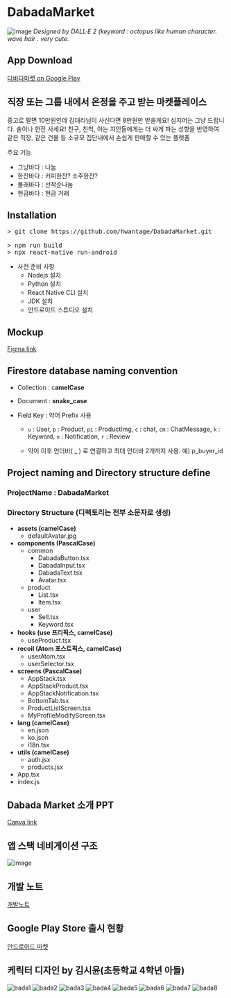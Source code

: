 # DabadaMarket
![image](https://user-images.githubusercontent.com/82494320/222872893-9bf623fe-9f73-4333-ab06-83a4055a47e9.png)
*Designed by DALL·E 2 (keyword : octopus like human character. wave hair . very cute.*

## App Download

[다바다마켓 on Google Play](https://play.google.com/store/apps/details?id=com.dabadamarket)

## **직장 또는 그룹 내에서 온정을 주고 받는 마켓플레이스**

중고로 팔면 10만원인데 김대리님이 사신다면 8만원만 받을게요!
심지어는 그냥 드립니다. 술이나 한잔 사세요!
친구, 친척, 아는 지인들에게는 더 싸게 파는 성향을 반영하여 같은 직장, 같은 건물 등 소규모 집단내에서 손쉽게 판매할 수 있는 플랫폼

주요 기능
* 그냥바다 : 나눔
* 한잔바다 : 커피한잔? 소주한잔?
* 몰래바다 : 선착순나눔
* 현금바다 : 현금 거래

## **Installation**

<pre>
> git clone https://github.com/hwantage/DabadaMarket.git

> npm run build
> npx react-native run-android
</pre>

* 사전 준비 사항
  - Nodejs 설치
  - Python 설치
  - React Native CLI 설치
  - JDK 설치
  - 안드로이드 스튜디오 설치

## Mockup

[Figma link](https://www.figma.com/proto/FEEZUb52YHnrF7vqbw9zF0/dabada?node-id=113%3A1490&scaling=scale-down&page-id=0%3A1&starting-point-node-id=113%3A1490&show-proto-sidebar=1)


## Firestore database naming convention

* Collection : c**amelCase**

* Document : **snake_case** 

* Field Key : 약어 Prefix 사용

    - `u` : User, `p` : Product, `pi` : ProductImg, `c` : chat, `cm` : ChatMessage, `k` : Keyword, `n` : Notification, `r` : Review

    - 약어 이후 언더바( _ ) 로 연결하고 최대 언더바 2개까지 사용. 예) p_buyer_id


## Project naming and Directory structure define

### ProjectName : **DabadaMarket**

### Directory Structure (디렉토리는 전부 소문자로 생성)

- **assets (camelCase)**
    - defaultAvatar.jpg
- **components (PascalCase)**
    - common
        - DabadaButton.tsx
        - DabadaInput.tsx
        - DabadaText.tsx
        - Avatar.tsx
    - product
        - List.tsx
        - Item.tsx
    - user
        - Sell.tsx
        - Keyword.tsx
- **hooks (use 프리픽스, camelCase)**
    - useProduct.tsx
- **recoil (Atom 포스트픽스, camelCase)**
    - userAtom.tsx
    - userSelector.tsx
- **screens (PascalCase)**
    - AppStack.tsx
    - AppStackProduct.tsx
    - AppStackNotification.tsx
    - BottomTab.tsx
    - ProductListScreen.tsx
    - MyProfileModifyScreen.tsx
- **lang (camelCase)**
    - en.json
    - ko.json
    - i18n.tsx
- **utils (camelCase)**
    - auth.jsx
    - products.jsx
- App.tsx
- index.js

## Dabada Market 소개 PPT

[Canva link](https://www.canva.com/design/DAFbGp9J41g/nnRT9pUTwE3PzGytZBSoQA/view?utm_content=DAFbGp9J41g&utm_campaign=designshare&utm_medium=link2&utm_source=sharebutton)

## 앱 스택 네비게이션 구조

![image](https://user-images.githubusercontent.com/82494320/221725076-025362ac-aafd-40a3-a1e6-a4e1c74cf916.png)


## 개발 노트
[개발노트](https://eastern-marsupial-00a.notion.site/aa1d255b85604a5f8537a18b2c900d4a)

## Google Play Store 출시 현황
[안드로이드 마켓](https://play.google.com/store/apps/details?id=com.dabadamarket&pcampaignid=web_share)

## 케릭터 디자인 by 김시윤(초등학교 4학년 아들)
![bada1](https://github.com/hwantage/DabadaMarket/assets/82494320/b5cb4b4e-dc43-43c0-a2f0-f222518aeaff)
![bada2](https://github.com/hwantage/DabadaMarket/assets/82494320/5c3c2664-778d-4a86-aa9f-79bd26f8ad0a)
![bada3](https://github.com/hwantage/DabadaMarket/assets/82494320/9aa5654d-3310-4890-af3d-8916bb6c0e73)
![bada4](https://github.com/hwantage/DabadaMarket/assets/82494320/8bd9f681-c8e9-43a5-ba08-4fd9eba85f55)
![bada5](https://github.com/hwantage/DabadaMarket/assets/82494320/999949cd-f091-439d-a4dd-76b4a67c1be3)
![bada6](https://github.com/hwantage/DabadaMarket/assets/82494320/8afb82f9-4239-435d-b7eb-8a0ed80c3897)
![bada7](https://github.com/hwantage/DabadaMarket/assets/82494320/1b03e74a-9f8d-4c57-aa2a-299e6ceeefef)
![bada8](https://github.com/hwantage/DabadaMarket/assets/82494320/4385477b-0dd3-4028-bd96-9ff371253e7b)
